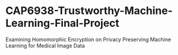 # CAP6938-Trustworthy-Machine-Learning-Final-Project
Examining Homomorphic Encryption on Privacy Preserving Machine Learning for Medical Image Data

